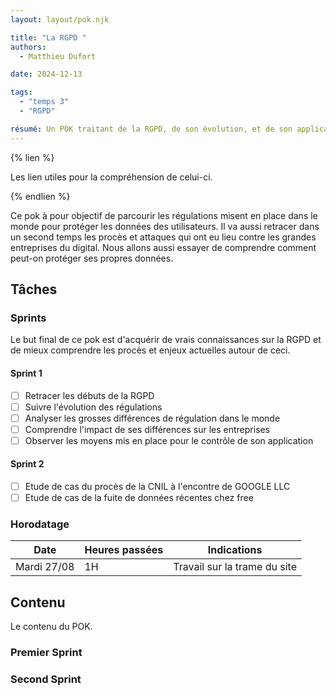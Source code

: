 ```yaml
---
layout: layout/pok.njk

title: "La RGPD "
authors:
  - Matthieu Dufort

date: 2024-12-13

tags: 
  - "temps 3"
  - "RGPD"

résumé: Un POK traitant de la RGPD, de son évolution, et de son application dans le monde du digital.
---
```


{% lien %}

Les lien utiles pour la compréhension de celui-ci.

{% endlien %}

Ce pok à pour objectif de parcourir les régulations misent en place dans le monde pour protéger les données des utilisateurs. Il va aussi retracer dans un second temps les procès et attaques qui ont eu lieu contre les grandes entreprises du digital. Nous allons aussi essayer de comprendre comment peut-on protéger ses propres données.

## Tâches

### Sprints

Le but final de ce pok est d'acquérir de vrais connaissances sur la RGPD et de mieux comprendre les procès et enjeux actuelles autour de ceci.

#### Sprint 1

- [ ] Retracer les débuts de la RGPD
- [ ] Suivre l'évolution des régulations
- [ ] Analyser les grosses différences de régulation dans le monde
- [ ] Comprendre l'impact de ses différences sur les entreprises
- [ ] Observer les moyens mis en place pour le contrôle de son application

#### Sprint 2

- [ ] Etude de cas du procès de la CNIL à l'encontre de GOOGLE LLC
- [ ] Etude de cas de la fuite de données récentes chez free

### Horodatage

| Date | Heures passées | Indications |
| -------- | -------- |-------- |
| Mardi 27/08  | 1H  | Travail sur la trame du site |

## Contenu

Le contenu du POK.

### Premier Sprint

### Second Sprint
